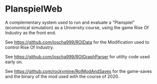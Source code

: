 # PlanspielWeb

A complementary system used to run and evaluate a "Planspiel" (economical simulation) as a University course, using the game Rise Of Industry as the front end.

See https://github.com/joscha999/ROIData for the Modification used to control Rise Of Industry.

See https://github.com/joscha999/ROIGraphParser for utility code used early on.

See https://github.com/rockymine/RoIModAndSaves for the game-saves and the binary of the mod used with the course of 2020.
